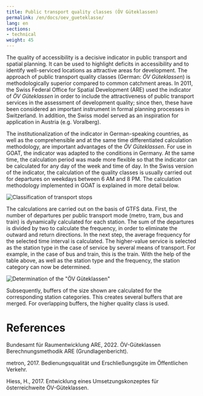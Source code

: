 ```yaml
---
title: Public transport quality classes (ÖV Güteklassen) 
permalink: /en/docs/oev_gueteklasse/
lang: en
sections:
- technical
weight: 45
---
```


The quality of accessibility is a decisive indicator in public transport and spatial planning. It can be used to highlight deficits in accessibility and to identify well-serviced locations as attractive areas for development. The approach of public transport quality classes (German: _ÖV Güteklassen_) is methodologically superior compared to common catchment areas. In 2011, the Swiss Federal Office for Spatial Development (ARE) used the indicator of _ÖV Güteklassen_ in order to include the attractiveness of public transport services in the assessment of development quality; since then, these have been considered an important instrument in formal planning processes in Switzerland. In addition, the Swiss model served as an inspiration for application in Austria (e.g. Voralberg).  

The institutionalization of the indicator in German-speaking countries, as well as the comprehensible and at the same time differentiated calculation methodology, are important advantages of the _ÖV Güteklassen_. For use in GOAT, the indicator was adapted to the conditions in Germany. At the same time, the calculation period was made more flexible so that the indicator can be calculated for any day of the week and time of day. In the Swiss version of the indicator, the calculation of the quality classes is usually carried out for departures on weekdays between 6 AM and 8 PM. The calculation methodology implemented in GOAT is explained in more detail below.  

![Classification of transport stops](/images/docs/oev_gueteklasse/classification_stations_en.webp "Classification of transport stops")

The calculations are carried out on the basis of GTFS data. First, the number of departures per public transport mode (metro, tram, bus and train) is dynamically calculated for each station. The sum of the departures is divided by two to calculate the frequency, in order to eliminate the outward and return directions. In the next step, the average frequency for the selected time interval is calculated. The higher-value service is selected as the station type in the case of service by several means of transport. For example, in the case of bus and train, this is the train. With the help of the table above, as well as the station type and the frequency, the station category can now be determined. 

![Determination of the "ÖV Güteklassen"](/images/docs/oev_gueteklasse/determination_oev_gueteklasse_en.webp "Determination of public transport quality classes")

Subsequently, buffers of the size shown are calculated for the corresponding station categories. This creates several buffers that are merged. For overlapping buffers, the higher quality class is used. 

# References

Bundesamt für Raumentwicklung ARE, 2022. ÖV-Güteklassen Berechnungsmethodik ARE (Grundlagenbericht).

metron, 2017. Bedienungsqualität und Erschließungsgüte im Öffentlichen Verkehr.

Hiess, H., 2017. Entwicklung eines Umsetzungskonzeptes für österreichweite ÖV-Güteklassen.

